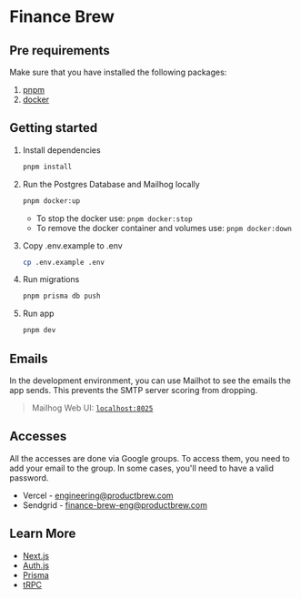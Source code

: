 # Finance Brew

## Pre requirements

Make sure that you have installed the following packages:

1. [pnpm](https://pnpm.io/installation#using-homebrew)
2. [docker](https://docs.docker.com/desktop/install/mac-install)

## Getting started

1. Install dependencies

   ```sh
   pnpm install
   ```

2. Run the Postgres Database and Mailhog locally

   ```sh
   pnpm docker:up
   ```

   - To stop the docker use: `pnpm docker:stop`
   - To remove the docker container and volumes use: `pnpm docker:down`

3. Copy .env.example to .env

   ```sh
   cp .env.example .env
   ```

4. Run migrations

   ```sh
   pnpm prisma db push
   ```

5. Run app

   ```sh
   pnpm dev
   ```

## Emails

In the development environment, you can use Mailhot to see the emails the app sends. This prevents the SMTP server scoring from dropping.

> Mailhog Web UI: [`localhost:8025`](http://localhost:8025/)

## Accesses

All the accesses are done via Google groups. To access them, you need to add your email to the group. In some cases, you'll need to have a valid password.

- Vercel - engineering@productbrew.com
- Sendgrid - finance-brew-eng@productbrew.com

## Learn More

- [Next.js](https://nextjs.org)
- [Auth.js](https://authjs.dev/)
- [Prisma](https://prisma.io)
- [tRPC](https://trpc.io)
